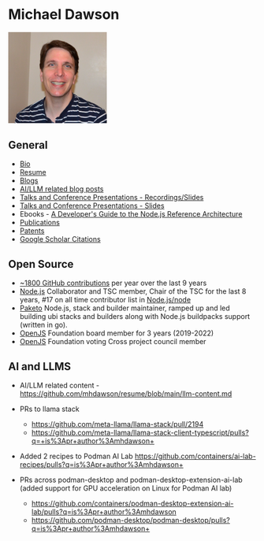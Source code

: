 # Michael Dawson

<img src="MichaelDawson.JPG" alt="MichaelDawson" width="200"/>

## General
* [Bio](mdawson-bio.md)
* [Resume](https://github.com/mhdawson/resume/blob/main/resume.pdf)
* [Blogs](https://github.com/mhdawson/resume/blob/main/blog-posts.md)
* [AI/LLM related blog posts](llm-content.md)
* [Talks and Conference Presentations - Recordings/Slides](conferences.md)
* [Talks and Conference Presentations - Slides](https://github.com/mhdawson/presentations)
* Ebooks - [A Developer's Guide to the Node.js Reference Architecture](https://developers.redhat.com/e-books/developers-guide-nodejs-reference-architecture)
* [Publications](https://github.com/mhdawson/resume/blob/main/publications.md)
* [Patents](https://github.com/mhdawson/resume/blob/main/patents.md)
* [Google Scholar Citations](https://scholar.google.ca/citations?hl=en&user=6CBaUJcAAAAJ)

## Open Source
* [~1800 GitHub contributions](https://github.com/mhdawson) per year over the last 9 years
* [Node.js](https://github.com/nodejs) Collaborator and TSC member, Chair of the TSC for the last 8 years,
#17 on all time contributor list in [Node.js/node](https://github.com/nodejs/node) 
* [Paketo](https://github.com/paketo-buildpacks) Node.js, stack and builder
maintainer, ramped up and led building ubi stacks and builders along with 
Node.js buildpacks support (written in go).
* [OpenJS](https://openjsf.org/) Foundation board member for 3 years (2019-2022)
* [OpenJS](https://openjsf.org/) Foundation voting Cross project council member

## AI and LLMS

* AI/LLM related content - https://github.com/mhdawson/resume/blob/main/llm-content.md

* PRs to llama stack
  * https://github.com/meta-llama/llama-stack/pull/2194
  * https://github.com/meta-llama/llama-stack-client-typescript/pulls?q=+is%3Apr+author%3Amhdawson+

* Added 2 recipes to Podman AI Lab
https://github.com/containers/ai-lab-recipes/pulls?q=is%3Apr+author%3Amhdawson+

* PRs across podman-desktop and podman-desktop-extension-ai-lab (added support for GPU acceleration on Linux for Podman AI lab)
  * https://github.com/containers/podman-desktop-extension-ai-lab/pulls?q=is%3Apr+author%3Amhdawson
  * https://github.com/podman-desktop/podman-desktop/pulls?q=is%3Apr+author%3Amhdawson+
